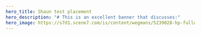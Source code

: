 ```yaml
---
hero_title: Shaun test placement
hero_description: "# This is an excellent banner that discusses:"
hero_image: https://s7d1.scene7.com/is/content/wegmans/5239028-hp-fullwidth-sections-holidaymenus-2-mp4
---
```

